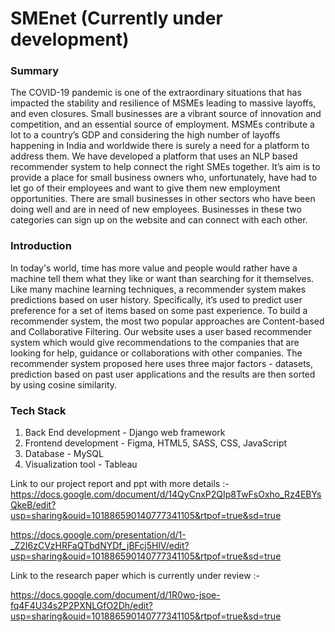 # SMEnet (Currently under development)

### Summary
The COVID-19 pandemic is one of the extraordinary situations that has impacted the stability and resilience of MSMEs leading to massive layoffs, and even closures. Small businesses are a vibrant source of innovation and competition, and an essential source of employment. MSMEs contribute a lot to a country’s GDP and considering the high number of layoffs happening in India and worldwide there is surely a need for a platform to address them. We have developed a platform that uses an NLP based recommender system to help connect the right SMEs together. It’s aim is to provide a place for small business owners who, unfortunately, have had to let go of their employees and want to give them new employment opportunities. There are small businesses in other sectors who have been doing well and are in need of new employees. Businesses in these two categories can sign up on the website and can connect with each other.

### Introduction
In today's world, time has more value and people would rather have a machine tell them what they like or want than searching for it themselves. Like many machine learning techniques, a recommender system makes predictions based on user history. Specifically, it’s used to predict user preference for a set of items based on some past experience. To build a recommender system, the most two popular approaches are Content-based and Collaborative Filtering.
Our website uses a user based recommender system which would give recommendations to the companies that are looking for help, guidance or collaborations with other companies. 
The recommender system proposed here uses three major factors - datasets, prediction based on past user applications and the results are then sorted by using cosine similarity. 

### Tech Stack
1.	Back End development - Django web framework
2.	Frontend development - Figma, HTML5, SASS, CSS, JavaScript 
3.	Database - MySQL
4.	Visualization tool - Tableau

Link to our project report and ppt with more details :- 
https://docs.google.com/document/d/14QyCnxP2QIp8TwFsOxho_Rz4EBYsQkeB/edit?usp=sharing&ouid=101886590140777341105&rtpof=true&sd=true

https://docs.google.com/presentation/d/1-_Z2I6zCVzHRFaQTbdNYDf_jBFcj5HlV/edit?usp=sharing&ouid=101886590140777341105&rtpof=true&sd=true

Link to the research paper which is currently under review :-

https://docs.google.com/document/d/1R0wo-jsoe-fq4F4U34s2P2PXNLGfO2Dh/edit?usp=sharing&ouid=101886590140777341105&rtpof=true&sd=true
